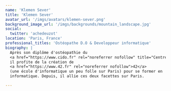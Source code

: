 ```yaml
---
name: 'Klemen Sever'
title: 'Klemen Sever'
avatar_url: '/imgs/avatars/klemen-sever.png'
background_image_url: '/imgs/backgrounds/mountain_landscape.jpg'
social:
  twitter: 'achedeuzot'
location: 'Paris, France'
professional_titles: 'Ostéopathe D.O & Developpeur informatique'
biography: |
  Après son diplôme d'ostéopathie du
  <a href="https://www.cido.fr" rel="noreferrer nofollow" title="Centre International D'Ostéopathie">CIDO</a>,
  il profite de la création de
  <a href="https://www.42.fr" rel="noreferrer nofollow">42</a>
  (une école d'informatique un peu folle sur Paris) pour se former en
  informatique. Depuis, il allie ces deux facettes sur Paris.

---
```

